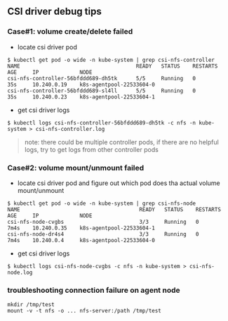 ## CSI driver debug tips

### Case#1: volume create/delete failed
 - locate csi driver pod
```console
$ kubectl get pod -o wide -n kube-system | grep csi-nfs-controller
NAME                                     READY   STATUS    RESTARTS   AGE     IP             NODE
csi-nfs-controller-56bfddd689-dh5tk      5/5     Running   0          35s     10.240.0.19    k8s-agentpool-22533604-0
csi-nfs-controller-56bfddd689-sl4ll      5/5     Running   0          35s     10.240.0.23    k8s-agentpool-22533604-1
```
 - get csi driver logs
```console
$ kubectl logs csi-nfs-controller-56bfddd689-dh5tk -c nfs -n kube-system > csi-nfs-controller.log
```
> note: there could be multiple controller pods, if there are no helpful logs, try to get logs from other controller pods

### Case#2: volume mount/unmount failed
 - locate csi driver pod and figure out which pod does tha actual volume mount/unmount

```console
$ kubectl get pod -o wide -n kube-system | grep csi-nfs-node
NAME                                      READY   STATUS    RESTARTS   AGE     IP             NODE
csi-nfs-node-cvgbs                        3/3     Running   0          7m4s    10.240.0.35    k8s-agentpool-22533604-1
csi-nfs-node-dr4s4                        3/3     Running   0          7m4s    10.240.0.4     k8s-agentpool-22533604-0
```

 - get csi driver logs
```console
$ kubectl logs csi-nfs-node-cvgbs -c nfs -n kube-system > csi-nfs-node.log
```

### troubleshooting connection failure on agent node
```console
mkdir /tmp/test
mount -v -t nfs -o ... nfs-server:/path /tmp/test
```
